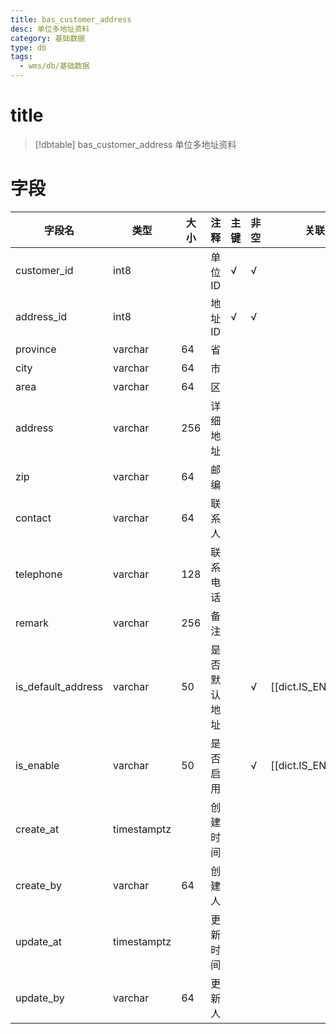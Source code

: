 ```yaml
---
title: bas_customer_address
desc: 单位多地址资料
category: 基础数据
type: db
tags:
  - wms/db/基础数据
---
```


# title
>[!dbtable] bas_customer_address
> 单位多地址资料

# 字段
| 字段名 | 类型 | 大小 | 注释 | 主键 | 非空 | 关联 |
| --- | --- | --- | --- | --- | --- | --- |
| customer_id | int8 |  | 单位ID | √ | √ |  |
| address_id | int8 |  | 地址ID | √ | √ |  |
| province | varchar | 64 | 省 |  |  |  |
| city | varchar | 64 | 市 |  |  |  |
| area | varchar | 64 | 区 |  |  |  |
| address | varchar | 256 | 详细地址 |  |  |  |
| zip | varchar | 64 | 邮编 |  |  |  |
| contact | varchar | 64 | 联系人 |  |  |  |
| telephone | varchar | 128 | 联系电话 |  |  |  |
| remark | varchar | 256 | 备注 |  |  |  |
| is_default_address | varchar | 50 | 是否默认地址 |  | √ | [[dict.IS_ENABLE]] |
| is_enable | varchar | 50 | 是否启用 |  | √ | [[dict.IS_ENABLE]] |
| create_at | timestamptz |  | 创建时间 |  |  |  |
| create_by | varchar | 64 | 创建人 |  |  |  |
| update_at | timestamptz |  | 更新时间 |  |  |  |
| update_by | varchar | 64 | 更新人 |  |  |  |

